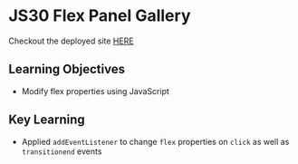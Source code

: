 # JS30 Flex Panel Gallery #
Checkout the deployed site [HERE](https://cbarber1984.github.io/js30-flex-panel-gallery/)

## Learning Objectives ##
- Modify flex properties using JavaScript

## Key Learning ##
- Applied `addEventListener` to change `flex` properties on `click` as well as `transitionend` events